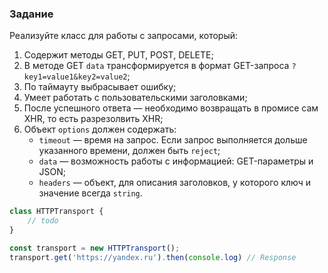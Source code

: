 ### Задание

Реализуйте класс для работы с запросами, который:

1. Содержит методы GET, PUT, POST, DELETE;
2. В методе GET  `data` трансформируется в формат GET-запроса `?key1=value1&key2=value2`;
3. По таймауту выбрасывает ошибку;
4. Умеет работать с пользовательскими заголовками;
5. После успешного ответа — необходимо возвращать в промисе сам XHR, то есть разрезолвить XHR;
6. Объект `options` должен содержать:
    - `timeout` — время на запрос. Если запрос выполняется дольше указанного времени, должен быть `reject`;
    - `data` — возможность работы с информацией: GET-параметры и JSON;
    - `headers` — объект, для описания заголовков, у которого ключ и значение всегда `string`.

```jsx
class HTTPTransport {
    // todo
}

const transport = new HTTPTransport();
transport.get('https://yandex.ru').then(console.log) // Response
```
